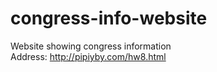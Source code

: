 # congress-info-website
Website showing congress information<br>
Address: http://pipiyby.com/hw8.html
